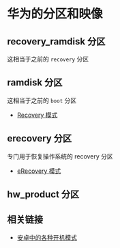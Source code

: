 # 华为的分区和映像

## recovery_ramdisk 分区 <Badge type="tip" text="EMUI 8.0+" vertical="top" />

这相当于之前的 `recovery` 分区

## ramdisk 分区 <Badge type="tip" text="EMUI 8.0+" vertical="top" />

这相当于之前的 `boot` 分区

* [Recovery 模式](../modes/huawei.md#recovery-模式)

## erecovery 分区 <Badge type="tip" text="EMUI4.0+" vertical="top" />

专门用于恢复操作系统的 recovery 分区

* [eRecovery 模式](../modes/huawei.md#erecovery-模式)

## hw_product 分区

## 相关链接

* [安卓中的各种开机模式](../modes/README.md)
